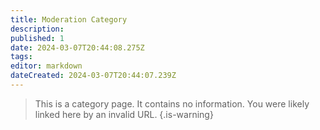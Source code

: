 ```yaml
---
title: Moderation Category
description: 
published: 1
date: 2024-03-07T20:44:08.275Z
tags: 
editor: markdown
dateCreated: 2024-03-07T20:44:07.239Z
---
```


> This is a category page. It contains no information. You were likely linked here by an invalid URL.
{.is-warning}